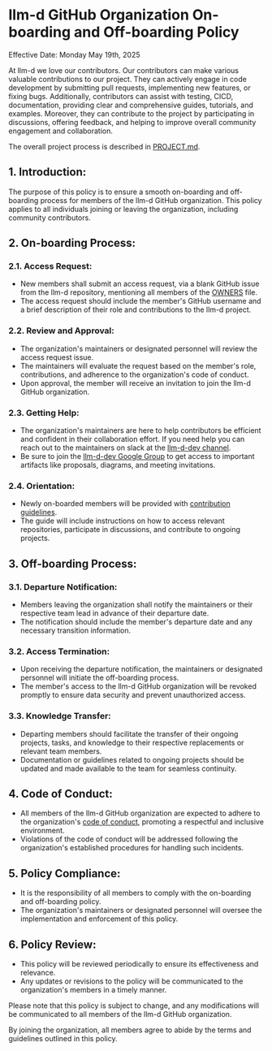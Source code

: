 # llm-d GitHub Organization On-boarding and Off-boarding Policy

Effective Date: Monday May 19th, 2025

At llm-d we love our contributors.  Our contributors can make various valuable contributions to our project. They can actively engage in code development by submitting pull requests, implementing new features, or fixing bugs. Additionally, contributors can assist with testing, CICD, documentation, providing clear and comprehensive guides, tutorials, and examples. Moreover, they can contribute to the project by participating in discussions, offering feedback, and helping to improve overall community engagement and collaboration.

The overall project process is described in [PROJECT.md](./PROJECT.md).

## 1. Introduction:
The purpose of this policy is to ensure a smooth on-boarding and off-boarding process for members of the llm-d GitHub organization. This policy applies to all individuals joining or leaving the organization, including community contributors.

## 2. On-boarding Process:
### 2.1. Access Request:
- New members shall submit an access request, via a blank GitHub issue from the llm-d repository, mentioning all members of the [OWNERS](https://github.com/llm-d/llm-d/blob/main/OWNERS) file.
- The access request should include the member's GitHub username and a brief description of their role and contributions to the llm-d project.

### 2.2. Review and Approval:
- The organization's maintainers or designated personnel will review the access request issue.
- The maintainers will evaluate the request based on the member's role, contributions, and adherence to the organization's code of conduct.
- Upon approval, the member will receive an invitation to join the llm-d GitHub organization.

### 2.3. Getting Help:
- The organization's maintainers are here to help contributors be efficient and confident in their collaboration effort. If you need help you can reach out to the maintainers on slack at the [llm-d-dev channel](https://llm-d.slack.com/archives/C08SH9K8JGK).
- Be sure to join the [llm-d-dev Google Group](https://groups.google.com/g/llm-d-contributors) to get access to important artifacts like proposals, diagrams, and meeting invitations.

### 2.4. Orientation:
- Newly on-boarded members will be provided with [contribution guidelines](https://github.com/llm-d/llm-d/blob/main/CONTRIBUTING.md).
- The guide will include instructions on how to access relevant repositories, participate in discussions, and contribute to ongoing projects.

## 3. Off-boarding Process:
### 3.1. Departure Notification:
- Members leaving the organization shall notify the maintainers or their respective team lead in advance of their departure date.
- The notification should include the member's departure date and any necessary transition information.

### 3.2. Access Termination:
- Upon receiving the departure notification, the maintainers or designated personnel will initiate the off-boarding process.
- The member's access to the llm-d GitHub organization will be revoked promptly to ensure data security and prevent unauthorized access.

### 3.3. Knowledge Transfer:
- Departing members should facilitate the transfer of their ongoing projects, tasks, and knowledge to their respective replacements or relevant team members.
- Documentation or guidelines related to ongoing projects should be updated and made available to the team for seamless continuity.

## 4. Code of Conduct:
- All members of the llm-d GitHub organization are expected to adhere to the organization's [code of conduct](https://github.com/llm-d/llm-d/blob/main/CODE_OF_CONDUCT.md), promoting a respectful and inclusive environment.
- Violations of the code of conduct will be addressed following the organization's established procedures for handling such incidents.

## 5. Policy Compliance:
- It is the responsibility of all members to comply with the on-boarding and off-boarding policy.
- The organization's maintainers or designated personnel will oversee the implementation and enforcement of this policy.

## 6. Policy Review:
- This policy will be reviewed periodically to ensure its effectiveness and relevance.
- Any updates or revisions to the policy will be communicated to the organization's members in a timely manner.

Please note that this policy is subject to change, and any modifications will be communicated to all members of the llm-d GitHub organization.

By joining the organization, all members agree to abide by the terms and guidelines outlined in this policy.